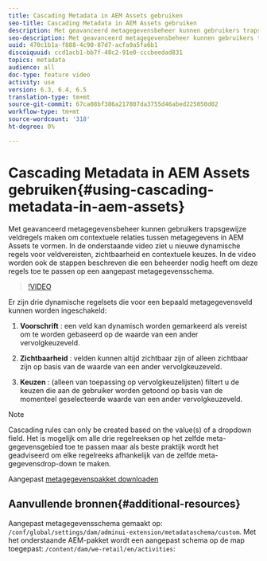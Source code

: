 ```yaml
---
title: Cascading Metadata in AEM Assets gebruiken
seo-title: Cascading Metadata in AEM Assets gebruiken
description: Met geavanceerd metagegevensbeheer kunnen gebruikers trapsgewijze veldregels maken om contextuele relaties tussen metagegevens in AEM Assets te vormen. In de onderstaande video ziet u nieuwe dynamische regels voor veldvereisten, zichtbaarheid en contextuele keuzes. In de video worden ook de stappen beschreven die een beheerder nodig heeft om deze regels toe te passen op een aangepast metagegevensschema.
seo-description: Met geavanceerd metagegevensbeheer kunnen gebruikers trapsgewijze veldregels maken om contextuele relaties tussen metagegevens in AEM Assets te vormen. In de onderstaande video ziet u nieuwe dynamische regels voor veldvereisten, zichtbaarheid en contextuele keuzes. In de video worden ook de stappen beschreven die een beheerder nodig heeft om deze regels toe te passen op een aangepast metagegevensschema.
uuid: 470c1b1a-f888-4c90-87d7-acfa9a5fa6b1
discoiquuid: ccd1acb1-bb7f-48c2-91e0-cccbeedad831
topics: metadata
audience: all
doc-type: feature video
activity: use
version: 6.3, 6.4, 6.5
translation-type: tm+mt
source-git-commit: 67ca08bf386a217807da3755d46abed225050d02
workflow-type: tm+mt
source-wordcount: '318'
ht-degree: 0%

---
```



# Cascading Metadata in AEM Assets gebruiken{#using-cascading-metadata-in-aem-assets}

Met geavanceerd metagegevensbeheer kunnen gebruikers trapsgewijze veldregels maken om contextuele relaties tussen metagegevens in AEM Assets te vormen. In de onderstaande video ziet u nieuwe dynamische regels voor veldvereisten, zichtbaarheid en contextuele keuzes. In de video worden ook de stappen beschreven die een beheerder nodig heeft om deze regels toe te passen op een aangepast metagegevensschema.

>[!VIDEO](https://video.tv.adobe.com/v/20702/?quality=9&learn=on)

Er zijn drie dynamische regelsets die voor een bepaald metagegevensveld kunnen worden ingeschakeld:

1. **Voorschrift** : een veld kan dynamisch worden gemarkeerd als vereist om te worden gebaseerd op de waarde van een ander vervolgkeuzeveld.

2. **Zichtbaarheid** : velden kunnen altijd zichtbaar zijn of alleen zichtbaar zijn op basis van de waarde van een ander vervolgkeuzeveld.

3. **Keuzen** : (alleen van toepassing op vervolgkeuzelijsten) filtert u de keuzen die aan de gebruiker worden getoond op basis van de momenteel geselecteerde waarde van een ander vervolgkeuzeveld.

>[!NOTE]
>
>Cascading rules can only be created based on the value(s) of a dropdown field. Het is mogelijk om alle drie regelreeksen op het zelfde meta-gegevensgebied toe te passen maar als beste praktijk wordt het geadviseerd om elke regelreeks afhankelijk van de zelfde meta-gegevensdrop-down te maken.

Aangepast [metagegevenspakket downloaden](assets/cascade-metadata-values-001.zip)

## Aanvullende bronnen{#additional-resources}

Aangepast metagegevensschema gemaakt op: `/conf/global/settings/dam/adminui-extension/metadataschema/custom`. Met het onderstaande AEM-pakket wordt een aangepast schema op de map toegepast: `/content/dam/we-retail/en/activities`:

